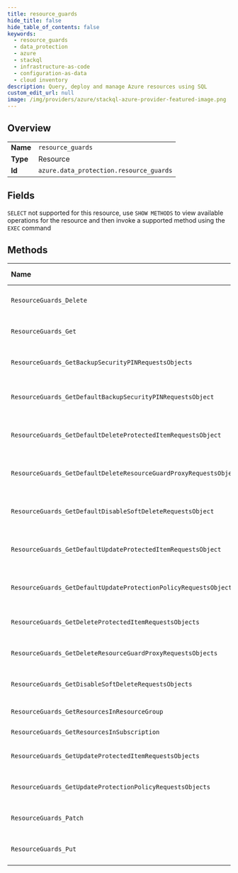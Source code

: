 ```yaml
---
title: resource_guards
hide_title: false
hide_table_of_contents: false
keywords:
  - resource_guards
  - data_protection
  - azure    
  - stackql
  - infrastructure-as-code
  - configuration-as-data
  - cloud inventory
description: Query, deploy and manage Azure resources using SQL
custom_edit_url: null
image: /img/providers/azure/stackql-azure-provider-featured-image.png
---
```

  
    

## Overview
<table><tbody>
<tr><td><b>Name</b></td><td><code>resource_guards</code></td></tr>
<tr><td><b>Type</b></td><td>Resource</td></tr>
<tr><td><b>Id</b></td><td><code>azure.data_protection.resource_guards</code></td></tr>
</tbody></table>

## Fields
`SELECT` not supported for this resource, use `SHOW METHODS` to view available operations for the resource and then invoke a supported method using the `EXEC` command  
## Methods
| Name | Accessible by | Required Params |
|:-----|:--------------|:----------------|
| `ResourceGuards_Delete` | `DELETE` | `api-version, resourceGroupName, resourceGuardsName, subscriptionId` |
| `ResourceGuards_Get` | `EXEC` | `api-version, resourceGroupName, resourceGuardsName, subscriptionId` |
| `ResourceGuards_GetBackupSecurityPINRequestsObjects` | `EXEC` | `api-version, resourceGroupName, resourceGuardsName, subscriptionId` |
| `ResourceGuards_GetDefaultBackupSecurityPINRequestsObject` | `EXEC` | `api-version, requestName, resourceGroupName, resourceGuardsName, subscriptionId` |
| `ResourceGuards_GetDefaultDeleteProtectedItemRequestsObject` | `EXEC` | `api-version, requestName, resourceGroupName, resourceGuardsName, subscriptionId` |
| `ResourceGuards_GetDefaultDeleteResourceGuardProxyRequestsObject` | `EXEC` | `api-version, requestName, resourceGroupName, resourceGuardsName, subscriptionId` |
| `ResourceGuards_GetDefaultDisableSoftDeleteRequestsObject` | `EXEC` | `api-version, requestName, resourceGroupName, resourceGuardsName, subscriptionId` |
| `ResourceGuards_GetDefaultUpdateProtectedItemRequestsObject` | `EXEC` | `api-version, requestName, resourceGroupName, resourceGuardsName, subscriptionId` |
| `ResourceGuards_GetDefaultUpdateProtectionPolicyRequestsObject` | `EXEC` | `api-version, requestName, resourceGroupName, resourceGuardsName, subscriptionId` |
| `ResourceGuards_GetDeleteProtectedItemRequestsObjects` | `EXEC` | `api-version, resourceGroupName, resourceGuardsName, subscriptionId` |
| `ResourceGuards_GetDeleteResourceGuardProxyRequestsObjects` | `EXEC` | `api-version, resourceGroupName, resourceGuardsName, subscriptionId` |
| `ResourceGuards_GetDisableSoftDeleteRequestsObjects` | `EXEC` | `api-version, resourceGroupName, resourceGuardsName, subscriptionId` |
| `ResourceGuards_GetResourcesInResourceGroup` | `EXEC` | `api-version, resourceGroupName, subscriptionId` |
| `ResourceGuards_GetResourcesInSubscription` | `EXEC` | `api-version, subscriptionId` |
| `ResourceGuards_GetUpdateProtectedItemRequestsObjects` | `EXEC` | `api-version, resourceGroupName, resourceGuardsName, subscriptionId` |
| `ResourceGuards_GetUpdateProtectionPolicyRequestsObjects` | `EXEC` | `api-version, resourceGroupName, resourceGuardsName, subscriptionId` |
| `ResourceGuards_Patch` | `EXEC` | `api-version, resourceGroupName, resourceGuardsName, subscriptionId` |
| `ResourceGuards_Put` | `EXEC` | `api-version, resourceGroupName, resourceGuardsName, subscriptionId` |
